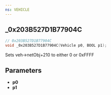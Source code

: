 ```yaml
---
ns: VEHICLE
---
```

## _0x203B527D1B77904C

```c
// 0x203B527D1B77904C
void _0x203B527D1B77904C(Vehicle p0, BOOL p1);
```

Sets veh->netObj+210 to either 0 or 0xFFFF

## Parameters
* **p0**
* **p1**

